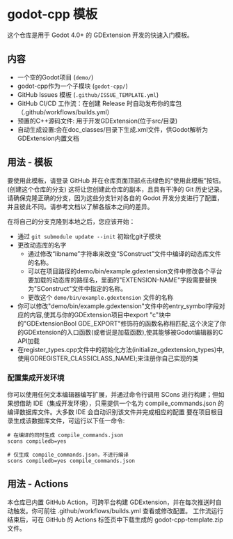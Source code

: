 # godot-cpp 模板
这个仓库是用于 Godot 4.0+ 的 GDExtension 开发的快速入门模板。

## 内容
* 一个空的Godot项目 (`demo/`)
* godot-cpp作为一个子模块 (`godot-cpp/`)
* GitHub Issues 模板 (`.github/ISSUE_TEMPLATE.yml`)
* GitHub CI/CD 工作流：在创建 Release 时自动发布你的库包（.github/workflows/builds.yml）
* 预置的C++源码文件: 用于开发GDExtension(位于src/目录)
* 自动生成设置:会在doc_classes/目录下生成.xml文件，供Godot解析为 GDExtension内置文档

## 用法 - 模板

要使用此模板，请登录 GitHub 并在仓库页面顶部点击绿色的“使用此模板”按钮。(创建这个仓库的分支)
这将让您创建此仓库的副本，且具有干净的 Git 历史记录。请确保克隆正确的分支，因为这些分支针对各自的 Godot 开发分支进行了配置，并且彼此不同。请参考文档以了解各版本之间的差异。

在将自己的分支克隆到本地之后，您应该开始：
* 通过 `git submodule update --init` 初始化git子模块
* 更改动态库的名字
  * 通过修改“libname”字符串来改变“SConstruct”文件中编译的动态库文件的名称。
  * 可以在项目路径的demo/bin/example.gdextension文件中修改各个平台要加载的动态库的路径名，里面的"EXTENSION-NAME"字段需要替换为"SConstruct"文件中指定的名称。
  * 更改这个 `demo/bin/example.gdextension` 文件的名称
* 你可以修改"demo/bin/example.gdextension"文件中的entry_symbol字段对应的内容,使其与你的GDExtension项目中export "c"块中的"GDExtensionBool GDE_EXPORT"修饰符的函数名称相匹配,这个决定了你的GDExtension的入口函数(或者说是加载函数),使其能够被Godot编辑器的C API加载
* 在register_types.cpp文件中的初始化方法(initialize_gdextension_types)中, 使用GDREGISTER_CLASS(CLASS_NAME);来注册你自己实现的类

### 配置集成开发环境
你可以使用任何文本编辑器编写扩展，并通过命令行调用 SCons 进行构建；但如果想借助 IDE（集成开发环境），只需提供一个名为 compile_commands.json 的编译数据库文件。大多数 IDE 会自动识别该文件并完成相应的配置
要在项目根目录生成该数据库文件，可运行以下任一命令:
```shell
# 在编译的同时生成 compile_commands.json
scons compiledb=yes

# 仅生成 compile_commands.json，不进行编译
scons compiledb=yes compile_commands.json
```

## 用法 - Actions

本仓库已内置 GitHub Action，可跨平台构建 GDExtension，并在每次推送时自动触发。你可前往 .github/workflows/builds.yml 查看或修改配置。
工作流运行结束后，可在 GitHub 的 Actions 标签页中下载生成的 godot-cpp-template.zip 文件。
